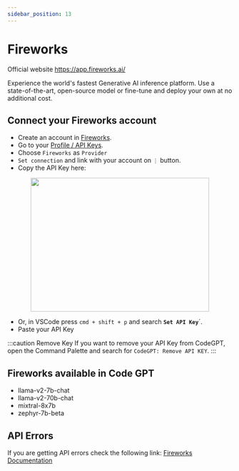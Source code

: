 ```yaml
---
sidebar_position: 13
---
```


# Fireworks
Official website https://app.fireworks.ai/

Experience the world's fastest Generative AI inference platform. Use a state-of-the-art, open-source model or fine-tune and deploy your own at no additional cost.

## Connect your Fireworks account
- Create an account in [Fireworks](https://app.fireworks.ai/login).
- Go to your [Profile / API Keys](https://app.fireworks.ai/users?tab=apps).
- Choose `Fireworks` as `Provider`
- `Set connection` and link with your account on `⋮` button.
- Copy the API Key here:
  
<p align="center">
      <img width="400" height="300" src="https://github.com/davila7/code-gpt-docs/assets/37567214/e2b9485f-d2d8-4c35-99f4-fecce81ffeb0" />
</p>
 
- Or, in VSCode press `cmd + shift + p` and search **`Set API Key`**´.
- Paste your API Key

:::caution Remove Key
If you want to remove your API Key from CodeGPT, open the Command Palette and search for `CodeGPT: Remove API KEY`.
:::

## Fireworks available in Code GPT
- llama-v2-7b-chat
- llama-v2-70b-chat
- mixtral-8x7b
- zephyr-7b-beta

## API Errors
If you are getting API errors check the following link: [Fireworks Documentation](https://readme.fireworks.ai/docs)

